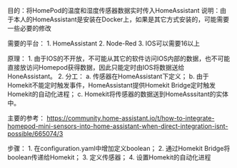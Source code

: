 目的：将HomePod的温度和湿度传感器数据实时传入HomeAssistant
说明：由于本人的HomeAssistant是安装在Docker上，如果是其它方式安装的，可能需要一些必要的修改

需要的平台：
	1. HomeAssistant
	2. Node-Red
	3. IOS可以需要16以上
	
原理：
	1. 由于IOS的不开放，不可能从其它的软件访问IOS内部的数据，也不可能直接放访问Homepod获得数据，因此只能定时由IOS将数据送给HoneAssistant。
	2. 分工：
		a. 传感器在HomeAssistant下定义；
		b. 由于Homekit不能定时触发事件，HomeAssistant提供Homekit Bridge定时触发Homekit的自动化进程；
		c. Homekit将传感器的数据送到HomeAsssitant的实体中。
		
主要的参考：
	https://community.home-assistant.io/t/how-to-integrate-homepod-mini-sensors-into-home-assistant-when-direct-integration-isnt-possible/665074/3	    
		    
步骤：
	1. 在configuration.yaml中增加定义boolean；
	2. 通过Homekit Bridge将boolean传递给Homekit；
	3. 定义传感器；
	4. 设置Homekit的自动化进程